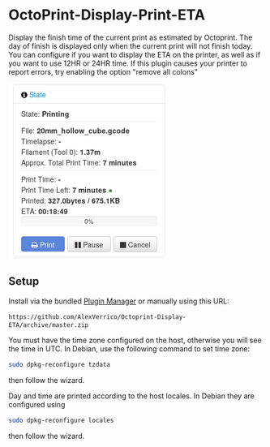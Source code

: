 # OctoPrint-Display-Print-ETA

Display the finish time of the current print as estimated by Octoprint. The day of finish is displayed only when the current print will not finish today.
You can configure if you want to display the ETA on the printer, as well as if you want to use 12HR or 24HR time.
If this plugin causes your printer to report errors, try enabling the option "remove all colons"

![alt text](./extras/img/screenshot.png)

## Setup

Install via the bundled [Plugin Manager](https://github.com/foosel/OctoPrint/wiki/Plugin:-Plugin-Manager)
or manually using this URL:

    https://github.com/AlexVerrico/Octoprint-Display-ETA/archive/master.zip

You must have the time zone configured on the host, otherwise you will see the time in UTC.
In Debian, use the following command to set time zone:
```bash
sudo dpkg-reconfigure tzdata
```
then follow the wizard.

Day and time are printed according to the host locales.
In Debian they are configured using
```bash
sudo dpkg-reconfigure locales
```
then follow the wizard.

